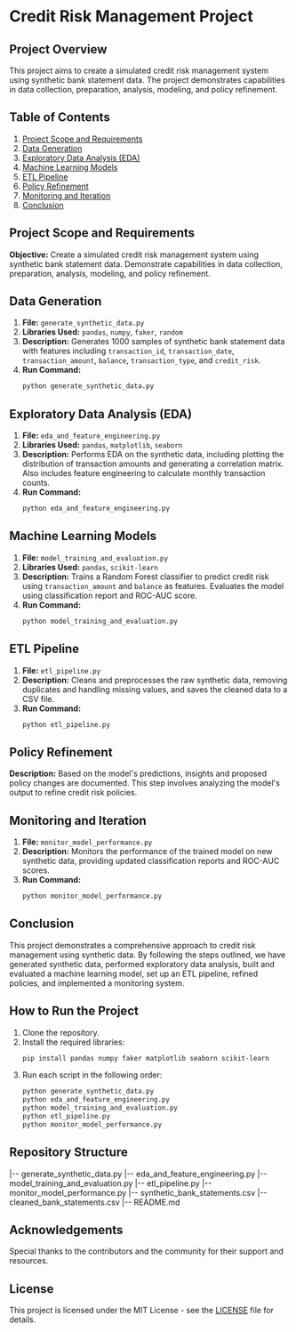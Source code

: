 # Credit Risk Management Project

## Project Overview
This project aims to create a simulated credit risk management system using synthetic bank statement data. The project demonstrates capabilities in data collection, preparation, analysis, modeling, and policy refinement.

## Table of Contents
1. [Project Scope and Requirements](#project-scope-and-requirements)
2. [Data Generation](#data-generation)
3. [Exploratory Data Analysis (EDA)](#exploratory-data-analysis-eda)
4. [Machine Learning Models](#machine-learning-models)
5. [ETL Pipeline](#etl-pipeline)
6. [Policy Refinement](#policy-refinement)
7. [Monitoring and Iteration](#monitoring-and-iteration)
8. [Conclusion](#conclusion)

## Project Scope and Requirements
**Objective:** Create a simulated credit risk management system using synthetic bank statement data. Demonstrate capabilities in data collection, preparation, analysis, modeling, and policy refinement.

## Data Generation
1. **File:** `generate_synthetic_data.py`
2. **Libraries Used:** `pandas`, `numpy`, `faker`, `random`
3. **Description:** Generates 1000 samples of synthetic bank statement data with features including `transaction_id`, `transaction_date`, `transaction_amount`, `balance`, `transaction_type`, and `credit_risk`.
4. **Run Command:**
    ```sh
    python generate_synthetic_data.py
    ```

## Exploratory Data Analysis (EDA)
1. **File:** `eda_and_feature_engineering.py`
2. **Libraries Used:** `pandas`, `matplotlib`, `seaborn`
3. **Description:** Performs EDA on the synthetic data, including plotting the distribution of transaction amounts and generating a correlation matrix. Also includes feature engineering to calculate monthly transaction counts.
4. **Run Command:**
    ```sh
    python eda_and_feature_engineering.py
    ```

## Machine Learning Models
1. **File:** `model_training_and_evaluation.py`
2. **Libraries Used:** `pandas`, `scikit-learn`
3. **Description:** Trains a Random Forest classifier to predict credit risk using `transaction_amount` and `balance` as features. Evaluates the model using classification report and ROC-AUC score.
4. **Run Command:**
    ```sh
    python model_training_and_evaluation.py
    ```

## ETL Pipeline
1. **File:** `etl_pipeline.py`
2. **Description:** Cleans and preprocesses the raw synthetic data, removing duplicates and handling missing values, and saves the cleaned data to a CSV file.
3. **Run Command:**
    ```sh
    python etl_pipeline.py
    ```

## Policy Refinement
**Description:** Based on the model's predictions, insights and proposed policy changes are documented. This step involves analyzing the model's output to refine credit risk policies.

## Monitoring and Iteration
1. **File:** `monitor_model_performance.py`
2. **Description:** Monitors the performance of the trained model on new synthetic data, providing updated classification reports and ROC-AUC scores.
3. **Run Command:**
    ```sh
    python monitor_model_performance.py
    ```

## Conclusion
This project demonstrates a comprehensive approach to credit risk management using synthetic data. By following the steps outlined, we have generated synthetic data, performed exploratory data analysis, built and evaluated a machine learning model, set up an ETL pipeline, refined policies, and implemented a monitoring system. 

## How to Run the Project
1. Clone the repository.
2. Install the required libraries:
    ```sh
    pip install pandas numpy faker matplotlib seaborn scikit-learn
    ```
3. Run each script in the following order:
    ```sh
    python generate_synthetic_data.py
    python eda_and_feature_engineering.py
    python model_training_and_evaluation.py
    python etl_pipeline.py
    python monitor_model_performance.py
    ```

## Repository Structure
|-- generate_synthetic_data.py
|-- eda_and_feature_engineering.py
|-- model_training_and_evaluation.py
|-- etl_pipeline.py
|-- monitor_model_performance.py
|-- synthetic_bank_statements.csv
|-- cleaned_bank_statements.csv
|-- README.md


## Acknowledgements
Special thanks to the contributors and the community for their support and resources.

## License
This project is licensed under the MIT License - see the [LICENSE](LICENSE) file for details.

